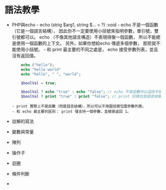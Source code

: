 # 語法教學

- PHP與echo
      - echo (strig $arg1, string $... = ?) :void
      - echo 不是一個函數（它是一個語言結構）， 因此你不一定要使用小括號來指明參數，單引號，雙引號都可以。 echo （不像其他語言構造）不表現得像一個函數， 所以不能總是使用一個函數的上下文。 另外，如果你想給echo 傳遞多個參數， 那麽就不能使用小括號。
      - 和 print 最主要的不同之處是， echo 接受參數列表，並且沒有返回值。
    ```php
        echo ("hello");
        echo "hello world"
        echo "hello", " ", "world";

        $boolVal = true;

        $boolVal ? echo "true" : echo "false"; // echo 不是函數所以這段不是有效的代碼
        $boolVal ? print "true" : print "false"; // print 同樣也是語言結構, 但是它的跟函數一樣

    ```
      - print 實際上不是函數（而是語言結構），所以可以不用圓括號包圍參數列表。
      - 和 echo 最主要的區別： print 僅支持一個參數，並總是返回 1。

- 註解的寫法

- 變數與常量


- 陣列


- 操作子


- 迴圈


- 條件判斷


- 